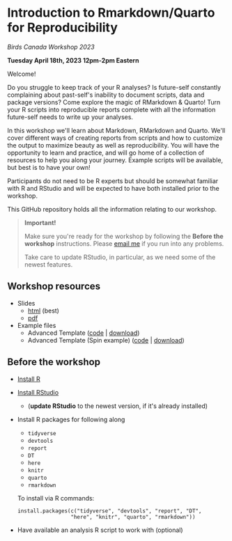 # Introduction to Rmarkdown/Quarto for Reproducibility

*Birds Canada Workshop 2023*

**Tuesday April 18th, 2023 12pm-2pm Eastern**

Welcome! 

Do you struggle to keep track of your R analyses? Is future-self constantly complaining about past-self's inability to document scripts, data and package versions? Come explore the magic of RMarkdown & Quarto! Turn your R scripts into reproducible reports complete with all the information future-self needs to write up your analyses.

In this workshop we'll learn about Markdown, RMarkdown and Quarto. We'll cover different ways of creating reports from scripts and how to customize the output to maximize beauty as well as reproducibility. You will have the opportunity to learn and practice, and will go home of a collection of resources to help you along your journey. Example scripts will be available, but best is to have your own!

Participants do not need to be R experts but should be somewhat familiar with R and RStudio and will be expected to have both installed prior to the workshop.

This GitHub repository holds all the information relating to our workshop.

> **Important!**
>
> Make sure you're ready for the workshop by following the **Before the workshop** instructions. Please [email me](mailto:sel@steffilazerte.ca) if you run into any problems.
>
> Take care to update RStudio, in particular, as we need some of the newest features.

## Workshop resources

- Slides
  - [html](https://steffilazerte.ca/intro_to_rmarkdown/index.html) (best)
  - [pdf](https://steffilazerte.ca/intro_to_rmarkdown/intro_to_rmarkdown_sm.pdf)
- Example files
  - Advanced Template ([code](https://github.com/steffilazerte/intro_to_rmarkdown/blob/main/example.qmd) | [download](https://steffilazerte.ca/intro_to_rmarkdown/example.qmd))
  - Advanced Template (Spin example) ([code](https://github.com/steffilazerte/intro_to_rmarkdown/blob/main/example.qmd) | [download](https://steffilazerte.ca/intro_to_rmarkdown/example_spin.R))


## Before the workshop

-   [Install R](https://muug.ca/mirror/cran/)

-   [Install RStudio](https://www.rstudio.com/products/rstudio/download/)

    -   (**update RStudio** to the newest version, if it's already installed)

-   Install R packages for following along

    -   `tidyverse`
    -   `devtools`
    -   `report`
    -   `DT`
    -   `here`
    -   `knitr`
    -   `quarto`
    -   `rmarkdown`

    To install via R commands:

    ```         
    install.packages(c("tidyverse", "devtools", "report", "DT", 
                     "here", "knitr", "quarto", "rmarkdown"))
    ```

-   Have available an analysis R script to work with (optional)
